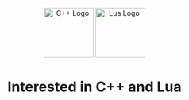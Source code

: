 <p align="center">
  <img src="https://upload.wikimedia.org/wikipedia/commons/1/18/C_Programming_Language.svg" alt="C++ Logo" width="100" />
  <img src="https://upload.wikimedia.org/wikipedia/commons/c/cf/Lua-Logo.svg" alt="Lua Logo" width="100" />
</p>

<p align="center">
  <h1 align="center"> Interested in C++ and Lua </h1>
</p>
